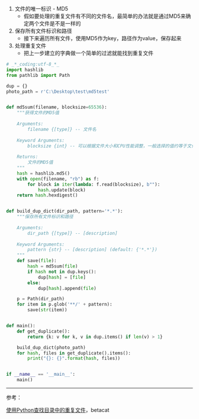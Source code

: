 1. 文件的唯一标识 - MD5
   * 假如要处理的重复文件有不同的文件名，最简单的办法就是通过MD5来确定两个文件是不是一样的
2. 保存所有文件标识和路径
   * 接下来遍历所有文件，使用MD5作为key，路径作为value，保存起来
3. 处理重复文件
   * 把上一步建立的字典做一个简单的过滤就能找到重复文件

```python
# _*_coding:utf-8_*_
import hashlib
from pathlib import Path

dup = {}
photo_path = r'C:\Desktop\test\md5test'


def md5sum(filename, blocksize=65536):
    """获得文件的MD5值
    
    Arguments:
        filename {[type]} -- 文件名
    
    Keyword Arguments:
        blocksize {int} -- 可以根据文件大小和CPU性能调整，一般选择的值约等于文件的平均大小。 (default: {65536})
    
    Returns:
        文件的MD5值
    """
    hash = hashlib.md5()
    with open(filename, "rb") as f:
        for block in iter(lambda: f.read(blocksize), b""):
            hash.update(block)
    return hash.hexdigest()


def build_dup_dict(dir_path, pattern='*.*'):
    """保存所有文件标识和路径
    
    Arguments:
        dir_path {[type]} -- [description]
    
    Keyword Arguments:
        pattern {str} -- [description] (default: {'*.*'})
    """
    def save(file):
        hash = md5sum(file)
        if hash not in dup.keys():
            dup[hash] = [file]
        else:
            dup[hash].append(file)

    p = Path(dir_path)
    for item in p.glob('**/' + pattern):
        save(str(item))


def main():
    def get_duplicate():
        return {k: v for k, v in dup.items() if len(v) > 1}

    build_dup_dict(photo_path)
    for hash, files in get_duplicate().items():
        print("{}: {}".format(hash, files))


if __name__ == '__main__':
    main()
```

***

参考：

[使用Python查找目录中的重复文件](https://segmentfault.com/a/1190000013948288)，betacat